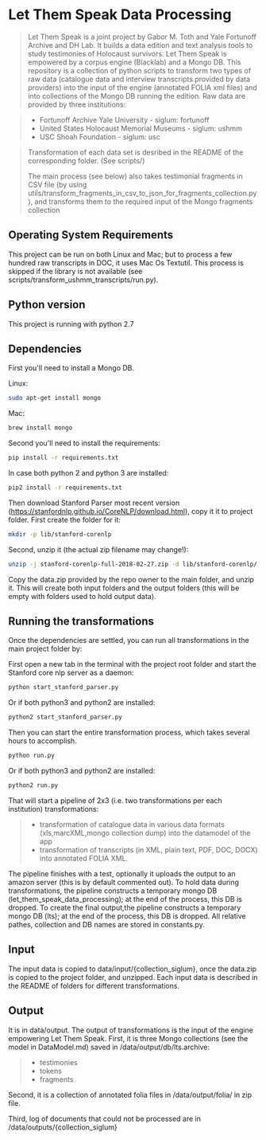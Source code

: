 # Let Them Speak Data Processing

> Let Them Speak is a joint project by Gabor M. Toth and Yale Fortunoff Archive and DH Lab. It builds a data edition and text analysis tools to study testimonies of Holocaust survivors. Let Them Speak is empowered by a corpus engine (Blacklab) and a Mongo DB. This repository is a collection of python scripts to transform two types of raw data (catalogue data and interview transcripts provided by data providers) into the input of the engine (annotated FOLIA xml files) and into collections of the Mongo DB running the edition. Raw data are provided by three institutions:

> * Fortunoff Archive Yale University - siglum: fortunoff
> * United States Holocaust Memorial Museums - siglum: ushmm
> * USC Shoah Foundation - siglum: usc

> Transformation of each data set is desribed in the README of the corresponding folder. (See scripts/)
> 
> The main process (see below) also takes testimonial fragments in CSV file (by using utils/transform_fragments_in_csv_to_json_for_fragments_collection.py), and transforms them to the required input of the Mongo fragments collection


## Operating System Requirements

This project can be run on both Linux and Mac; but to process a few hundred raw transcripts in DOC, it uses Mac Os Textutil. This process is skipped if the library is not available (see scripts/transform_ushmm_transcripts/run.py). 

## Python version

This project is running with python 2.7

## Dependencies

First you'll need to install a Mongo DB. 

Linux:

```bash
sudo apt-get install mongo
```

Mac:

```bash
brew install mongo
```

Second you'll need to install the requirements:

```bash
pip install -r requirements.txt
```

In case both python 2 and python 3 are installed:

```bash
pip2 install -r requirements.txt
```

Then download Stanford Parser most recent version (https://stanfordnlp.github.io/CoreNLP/download.html), copy it it to project folder. First create the folder for it:
```bash
mkdir -p lib/stanford-corenlp
```

Second, unzip it (the actual zip filename may change!):

```bash
unzip -j stanford-corenlp-full-2018-02-27.zip -d lib/stanford-corenlp/
```

Copy the data.zip provided by the repo owner to the main folder, and unzip it. This will create both input folders and the output folders (this will be empty with folders used to hold output data).


## Running the transformations

Once the dependencies are settled, you can run all transformations in the main project folder by:

First open a new tab in the terminal with the project root folder and start the Stanford core nlp server as a daemon:

```bash
python start_stanford_parser.py
```

Or if both python3 and python2 are installed:

```bash
python2 start_stanford_parser.py
```
Then you can start the entire transformation process, which takes several hours to accomplish.

```bash
python run.py
```

Or if both python3 and python2 are installed:


```bash
python2 run.py
```

That will start a pipeline of 2x3 (i.e. two transformations per each institution) transformations:

> * transformation of catalogue data in various data formats (xls,marcXML,mongo collection dump) into the datamodel of the app 
> * transformation of transcripts (in XML, plain text, PDF, DOC, DOCX) into annotated FOLIA XML.

The pipeline finishes with a test, optionally it uploads the output to an amazon server (this is by default commented out). To hold data during transformations, the pipeline constructs a temporary mongo DB (let_them_speak_data_processing); at the end of the process, this DB is dropped. To create the final output,the pipeline constructs a temporary mongo DB (lts); at the end of the process, this DB is dropped. All relative pathes, collection and DB names are stored in constants.py.

## Input

The input data is copied to data/input/{collection_siglum}, once the data.zip is copied to the project folder, and unzipped. Each input data is described in the README of folders for different transformations. 

## Output

It is in data/output. The output of transformations is the input of the engine empowering Let Them Speak. First, it is three Mongo collections (see the model in DataModel.md) saved in /data/output/db/lts.archive:

> * testimonies
> * tokens
> * fragments

Second, it is a collection of annotated folia files in /data/output/folia/ in zip file. 

Third, log of documents that could not be processed are in /data/outputs/{collection_siglum}


